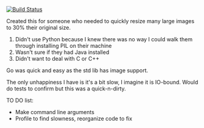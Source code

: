 [![Build Status](https://secure.travis-ci.org/jakecoffman/image-resizer.png?branch=master)](http://travis-ci.org/jakecoffman/image-resizer)


Created this for someone who needed to quickly resize many large images to 30% their original size.

1. Didn't use Python because I knew there was no way I could walk them through installing PIL on their machine
2. Wasn't sure if they had Java installed
3. Didn't want to deal with C or C++

Go was quick and easy as the std lib has image support.

The only unhappiness I have is it's a bit slow, I imagine it is IO-bound. Would do tests to confirm but this was a quick-n-dirty.

TO DO list:

- Make command line arguments
- Profile to find slowness, reorganize code to fix
